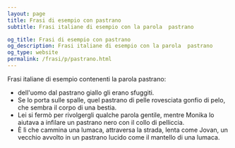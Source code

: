 ```yaml
---
layout: page
title: Frasi di esempio con pastrano 
subtitle: Frasi italiane di esempio con la parola  pastrano

og_title: Frasi di esempio con pastrano 
og_description: Frasi italiane di esempio con la parola  pastrano
og_type: website
permalink: /frasi/p/pastrano.html
---
```


Frasi italiane di esempio contenenti la parola pastrano:


- dell'uomo dal pastrano giallo gli erano sfuggiti.
- Se lo porta sulle spalle, quel pastrano di pelle rovesciata gonfio di pelo, che sembra il corpo di una bestia.
- Lei si fermò per rivolgergli qualche parola gentile, mentre Monika lo aiutava a infilare un pastrano nero con il collo di pelliccia.
- È lì che cammina una lumaca, attraversa la strada, lenta come Jovan, un vecchio avvolto in un pastrano lucido come il mantello di una lumaca.
